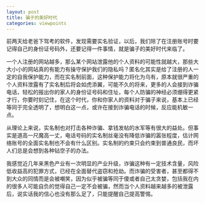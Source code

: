 ```yaml
---
layout: post
title: 骗子的美好时代
categories: viewpoints
---
```


前两天给老爸下驾考的软件，发现需要实名验证，以后，我们除了在注册账号时要记得自己的身份证号码外，还要记得一件事情，就是骗子的美好时代来临了。

一个人注册的网站越多，那么某个网站泄露他的个人资料的可能性就越大，那些大大小小的网站真的有能力有操守保护我们的隐私吗？匿名化其实是给了注册的人一定的自我保护能力，而在实名制前面，这种保护能力将化为乌有，原本就很严重的个人资料泄露有了实名制后将会如虎添翼，可能不久的将来，更多的人会接到诈骗电话，轻松的报出你的家人的身份证号码和住址，每个人防骗的神经必须绷得更紧才行，你要时刻记住，在这个时代，你和你家人的资料对于骗子来说，基本上已经等同于完全透明了，想明白这一点，或许在接到诈骗电话的时候，反应能机敏一点。

从理论上来说，实名制也对打击各种诈骗、拿钱发帖的水军等有很大的益处。但事实是道高一尺魔高一丈，电话号码的实名制丝毫没有降低诈骗的嚣张程度，估计网络账号的全面实名制也不会有什么区别。实名制的约束只会约束到普通良民，而坏人们总是会想到各种钻空子的办法。

我感觉近几年来黑色产业有一次明显的产业升级，诈骗这种有一定技术含量，风险低收益高的犯罪方式，已经在全面替代盗窃和抢劫。而诈骗的受害者，甚至都得不到大众的同情而是会被嘲笑，因为似乎被骗等同于傻或者自己太贪婪，包括我在内的很多人可能自负的觉得自己一定不会被骗，然而当个人资料越来越多的被泄露后，说实话我的信心也没有那么足了，只能提醒自己提高警惕。